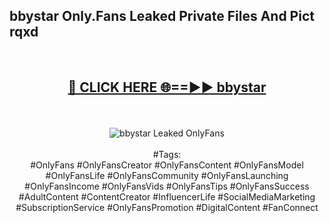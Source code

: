<h2>bbystar Only.Fans Leaked Private Files And Pict rqxd</h2>
<br>
<div align="center">
<h2><a href="https://mediafiles.top/bbystar" rel="nofollow">🔴 CLICK HERE 🌐==►► bbystar</a></h2>
<br>
<br>
<a href="https://mediafiles.top/bbystar" rel="nofollow" data-target="animated-image.originalLink"><img src="https://i.ibb.co.com/WyWwxjT/player-gif2.gif" alt="bbystar Leaked OnlyFans" style="max-width: 100%; display: inline-block;" data-target="animated-image.originalImage"></a>
<br><br>
#Tags:
<br>
#OnlyFans #OnlyFansCreator #OnlyFansContent #OnlyFansModel #OnlyFansLife #OnlyFansCommunity #OnlyFansLaunching #OnlyFansIncome #OnlyFansVids #OnlyFansTips #OnlyFansSuccess #AdultContent #ContentCreator #InfluencerLife #SocialMediaMarketing #SubscriptionService #OnlyFansPromotion #DigitalContent #FanConnect
</div>
<br>